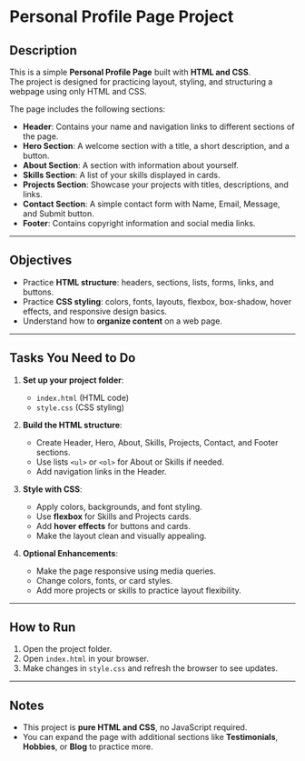 # Personal Profile Page Project

## Description
This is a simple **Personal Profile Page** built with **HTML and CSS**.  
The project is designed for practicing layout, styling, and structuring a webpage using only HTML and CSS.

The page includes the following sections:

- **Header**: Contains your name and navigation links to different sections of the page.
- **Hero Section**: A welcome section with a title, a short description, and a button.
- **About Section**: A section with information about yourself.
- **Skills Section**: A list of your skills displayed in cards.
- **Projects Section**: Showcase your projects with titles, descriptions, and links.
- **Contact Section**: A simple contact form with Name, Email, Message, and Submit button.
- **Footer**: Contains copyright information and social media links.

---

## Objectives
- Practice **HTML structure**: headers, sections, lists, forms, links, and buttons.
- Practice **CSS styling**: colors, fonts, layouts, flexbox, box-shadow, hover effects, and responsive design basics.
- Understand how to **organize content** on a web page.

---

## Tasks You Need to Do
1. **Set up your project folder**:
   - `index.html` (HTML code)
   - `style.css` (CSS styling)

2. **Build the HTML structure**:
   - Create Header, Hero, About, Skills, Projects, Contact, and Footer sections.
   - Use lists `<ul>` or `<ol>` for About or Skills if needed.
   - Add navigation links in the Header.

3. **Style with CSS**:
   - Apply colors, backgrounds, and font styling.
   - Use **flexbox** for Skills and Projects cards.
   - Add **hover effects** for buttons and cards.
   - Make the layout clean and visually appealing.

4. **Optional Enhancements**:
   - Make the page responsive using media queries.
   - Change colors, fonts, or card styles.
   - Add more projects or skills to practice layout flexibility.

---

## How to Run
1. Open the project folder.
2. Open `index.html` in your browser.
3. Make changes in `style.css` and refresh the browser to see updates.

---

## Notes
- This project is **pure HTML and CSS**, no JavaScript required.
- You can expand the page with additional sections like **Testimonials**, **Hobbies**, or **Blog** to practice more.
